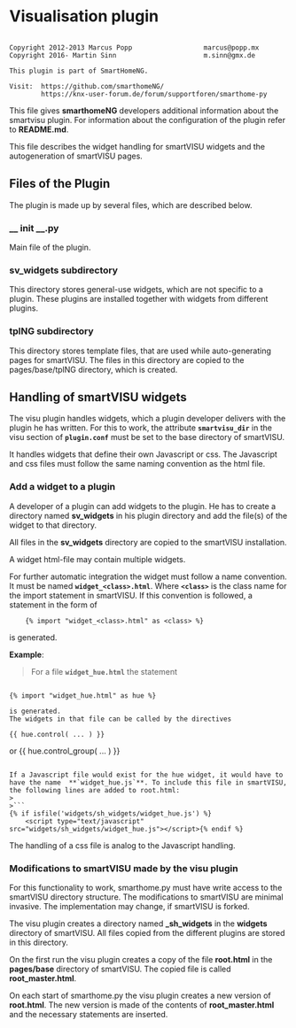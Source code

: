 # Visualisation plugin

```
 
Copyright 2012-2013 Marcus Popp                  marcus@popp.mx
Copyright 2016- Martin Sinn                      m.sinn@gmx.de

This plugin is part of SmartHomeNG.
  
Visit:  https://github.com/smarthomeNG/
        https://knx-user-forum.de/forum/supportforen/smarthome-py

```

This file gives **smarthomeNG** developers additional information about the smartvisu plugin. For information about the configuration of the plugin refer to **README.md**.

This file describes the widget handling for smartVISU widgets and the autogeneration of smartVISU pages.


## Files of the Plugin
The plugin is made up by several files, which are described below.


### __ init __.py
Main file of the plugin.

### sv_widgets subdirectory
This directory stores general-use widgets, which are not specific to a plugin. These plugins are installed together with widgets from different plugins.

### tplNG subdirectory
This directory stores template files, that are used while auto-generating pages for smartVISU. The files in this directory are copied to the pages/base/tplNG directory, which is created.

## Handling of smartVISU widgets
The visu plugin handles widgets, which a plugin developer delivers with the plugin he has written. For this to work, the attribute **`smartvisu_dir`** in the visu section of **`plugin.conf`** must be set to the base directory of smartVISU. 

It handles widgets that define their own Javascript or css. The Javascript and css files must follow the same naming convention as the html file.

### Add a widget to a plugin
A developer of a plugin can add widgets to the plugin. He has to create a directory named **sv_widgets** in his plugin directory and add the file(s) of the widget to that directory.

All files in the **sv_widgets** directory are copied to the smartVISU installation.

A widget html-file may contain multiple widgets.

For further automatic integration the widget must follow a name convention. It must be named **`widget_<class>.html`**. Where **`<class>`** is the class name for the import statement in smartVISU. If this convention is followed, a statement in the form of 

```
	{% import "widget_<class>.html" as <class> %}
```
is generated. 

**Example**:
>For a file **`widget_hue.html`** the statement

>```
	{% import "widget_hue.html" as hue %}
```
is generated.
The widgets in that file can be called by the directives

```
	{{ hue.control( ... ) }}
 or
	{{ hue.control_group( ... ) }}
```

If a Javascript file would exist for the hue widget, it would have to have the name  **`widget_hue.js`**. To include this file in smartVISU, the following lines are added to root.html:
>
>```
{% if isfile('widgets/sh_widgets/widget_hue.js') %}
	<script type="text/javascript" src="widgets/sh_widgets/widget_hue.js"></script>{% endif %}
```

The handling of a css file is analog to the Javascript handling.


### Modifications to smartVISU made by the visu plugin
For this functionality to work, smarthome.py must have write access to the smartVISU directory structure. The modifications to smartVISU are minimal invasive. The implementation may change, if smartVISU is forked.

The visu plugin creates a directory named **_sh_widgets** in the **widgets** directory of smartVISU. All files copied from the different plugins are stored in this directory.

On the first run the visu plugin creates a copy of the file **root.html** in the **pages/base** directory of smartVISU. The copied file is called **root_master.html**.

On each start of smarthome.py the visu plugin creates a new version of **root.html**. The new version is made of the contents of **root_master.html** and the necessary statements are inserted.


